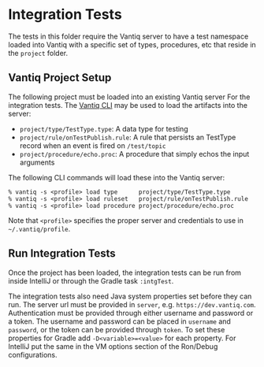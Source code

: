 # Integration Tests

The tests in this folder require the Vantiq server to have a test namespace
loaded into Vantiq with a specific set of types, procedures, etc that
reside in the `project` folder.

## Vantiq Project Setup

The following project must be loaded into an existing Vantiq server For the integration tests.  The
[Vantiq CLI](https://dev.vantiq.com/ui/ide/index.html#/resources) may be used
to load the artifacts into the server:

* `project/type/TestType.type`: A data type for testing
* `project/rule/onTestPublish.rule`: A rule that persists an TestType record when an event is fired on `/test/topic`
* `project/procedure/echo.proc`: A procedure that simply echos the input arguments

The following CLI commands will load these into the Vantiq server:

    % vantiq -s <profile> load type      project/type/TestType.type
    % vantiq -s <profile> load ruleset   project/rule/onTestPublish.rule
    % vantiq -s <profile> load procedure project/procedure/echo.proc

Note that `<profile>` specifies the proper server and credentials to use
in `~/.vantiq/profile`.

## Run Integration Tests

Once the project has been loaded, the integration tests can be run from inside IntelliJ or through the Gradle task 
`:intgTest`.

The integration tests also need Java system properties set before they can run. The server url must be provided in 
`server`, e.g. `https://dev.vantiq.com`. Authentication must be provided through either username and password or a
token. The username and password can be placed in `username` and `password`, or the token can be provided through
`token`. To set these properties for Gradle add `-D<variable>=<value>` for each property. For IntelliJ put the same in
the VM options section of the Ron/Debug configurations.
